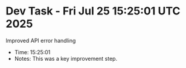 # Dev Task - Fri Jul 25 15:25:01 UTC 2025
Improved API error handling
- Time: 15:25:01
- Notes: This was a key improvement step.
